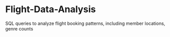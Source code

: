 # Flight-Data-Analysis
SQL queries to analyze flight booking patterns, including member locations, genre counts
